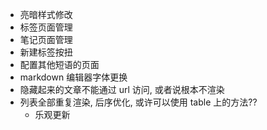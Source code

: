 - 亮暗样式修改
- 标签页面管理
- 笔记页面管理
- 新建标签按扭
- 配置其他短语的页面
- markdown 编辑器字体更换
- 隐藏起来的文章不能通过 url 访问, 或者说根本不渲染
- 列表全部重复渲染, 后序优化, 或许可以使用 table 上的方法??
  - 乐观更新
